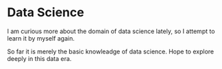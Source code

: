 # Data Science
<p>I am curious more about the domain of data science lately, so I attempt to learn it by myself again.</p>
<p>So far it is merely the basic knowleadge of data science. Hope to explore deeply in this data era.</p>
<img src= ''ds_wordcloud_datascience.png''>

